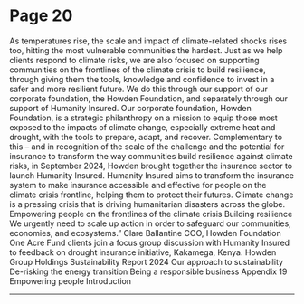 # Page 20

As temperatures rise, the scale and 
impact of climate-related shocks 
rises too, hitting the most vulnerable 
communities the hardest. 
Just as we help clients respond to 
climate risks, we are also focused on 
supporting communities on the frontlines 
of the climate crisis to build resilience, 
through giving them the tools, knowledge 
and confidence to invest in a safer and 
more resilient future. We do this through 
our support of our corporate foundation, 
the Howden Foundation, and separately 
through our support of Humanity Insured. 
Our corporate foundation, Howden 
Foundation, is a strategic philanthropy on 
a mission to equip those most exposed to 
the impacts of climate change, especially 
extreme heat and drought, with the tools 
to prepare, adapt, and recover.
Complementary to this – and in 
recognition of the scale of the challenge 
and the potential for insurance to 
transform the way communities build 
resilience against climate risks, in 
September 2024, Howden brought 
together the insurance sector to launch 
Humanity Insured. Humanity Insured aims 
to transform the insurance system to 
make insurance accessible and effective 
for people on the climate crisis frontline, 
helping them to protect their futures. 
Climate change is a pressing 
crisis that is driving humanitarian 
disasters across the globe. 
Empowering people on the frontlines of the climate crisis 
Building resilience
We urgently need to scale up 
action in order to safeguard 
our communities, economies, 
and ecosystems.” 
Clare Ballantine
COO, Howden Foundation 
One Acre Fund clients join a focus group discussion 
with Humanity Insured to feedback on drought 
insurance initiative, Kakamega, Kenya. 
Howden Group Holdings
Sustainability Report 2024
Our approach to sustainability
De-risking the energy transition
Being a responsible business
Appendix
19
Empowering people 
Introduction


---